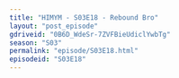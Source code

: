 ```yaml
---
title: "HIMYM - S03E18 - Rebound Bro"
layout: "post_episode"
gdriveid: "0B6D_WdeSr-7ZVFBieUdiclYwbTg"
season: "S03"
permalink: "episode/S03E18.html"
episodeid: "S03E18"
---
```

